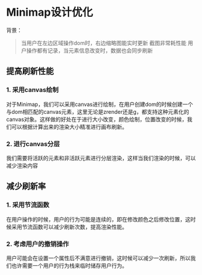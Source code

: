 # Minimap设计优化

背景：
> 当用户在左边区域操作dom时，右边缩略图能实时更新
> 截图非常耗性能
> 用户操作都有记录，当元素信息改变时，数据也会同步刷新

## 提高刷新性能

### 1. 采用canvas绘制

对于Minimap，我们可以采用canvas进行绘制，在用户创建dom的时候创建一个与dom相匹配的canvas元素，这里无论是zrender还是g，都支持这种元素化的canvas对象。这样做的好处在于进行大小改变，颜色绘制，位置改变的时候，我们可以根据计算出来的渲染大小精准进行画布刷新。

### 2. 进行canvas分层

我们需要将活跃的元素和非活跃元素进行分层渲染，这样当我们渲染的时候，可以减少渲染内容

## 减少刷新率

### 1. 采用节流函数

在用户操作的时候，用户的行为可能是连续的，即在修改颜色之后修改位置，这时候采用节流函数可以减少刷新次数，提高渲染性能。

### 2. 考虑用户的撤销操作

用户可能会在设置一个属性后不满意进行撤销，这时候可以减少一次刷新，所以我们也许需要一个用户的行为栈来临时储存用户行为。
